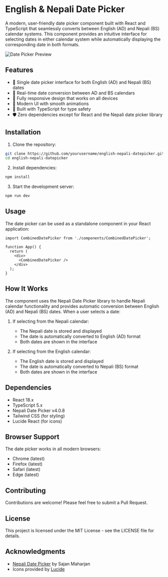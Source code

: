 # English & Nepali Date Picker

A modern, user-friendly date picker component built with React and TypeScript that seamlessly converts between English (AD) and Nepali (BS) calendar systems. This component provides an intuitive interface for selecting dates in either calendar system while automatically displaying the corresponding date in both formats.

![Date Picker Preview](https://images.pexels.com/photos/1037993/pexels-photo-1037993.jpeg?auto=compress&cs=tinysrgb&w=1260&h=750&dpr=2)

## Features

- 📅 Single date picker interface for both English (AD) and Nepali (BS) dates
- 🔄 Real-time date conversion between AD and BS calendars
- 📱 Fully responsive design that works on all devices
- 🎨 Modern UI with smooth animations
- 💪 Built with TypeScript for type safety
- 🛡️ Zero dependencies except for React and the Nepali date picker library

## Installation

1. Clone the repository:
```bash
git clone https://github.com/yourusername/english-nepali-datepicker.git
cd english-nepali-datepicker
```

2. Install dependencies:
```bash
npm install
```

3. Start the development server:
```bash
npm run dev
```

## Usage

The date picker can be used as a standalone component in your React application:

```tsx
import CombinedDatePicker from './components/CombinedDatePicker';

function App() {
  return (
    <div>
      <CombinedDatePicker />
    </div>
  );
}
```

## How It Works

The component uses the Nepali Date Picker library to handle Nepali calendar functionality and provides automatic conversion between English (AD) and Nepali (BS) dates. When a user selects a date:

1. If selecting from the Nepali calendar:
   - The Nepali date is stored and displayed
   - The date is automatically converted to English (AD) format
   - Both dates are shown in the interface

2. If selecting from the English calendar:
   - The English date is stored and displayed
   - The date is automatically converted to Nepali (BS) format
   - Both dates are shown in the interface

## Dependencies

- React 18.x
- TypeScript 5.x
- Nepali Date Picker v4.0.8
- Tailwind CSS (for styling)
- Lucide React (for icons)

## Browser Support

The date picker works in all modern browsers:

- Chrome (latest)
- Firefox (latest)
- Safari (latest)
- Edge (latest)

## Contributing

Contributions are welcome! Please feel free to submit a Pull Request.

## License

This project is licensed under the MIT License - see the LICENSE file for details.

## Acknowledgments

- [Nepali Date Picker](https://nepalidatepicker.sajanmaharjan.com.np/) by Sajan Maharjan
- Icons provided by [Lucide](https://lucide.dev/)
